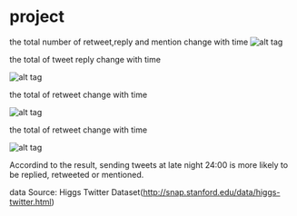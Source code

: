 # project

the total number of retweet,reply and mention change with time
![alt tag](https://cloud.githubusercontent.com/assets/8493530/8757902/32e375dc-2c93-11e5-8227-de08bfc71056.png)

the total of tweet reply change with time


![alt tag](https://cloud.githubusercontent.com/assets/8493530/8757911/3cc270d0-2c93-11e5-81b9-25d5bf190a60.png)


the total of retweet change with time


![alt tag](https://cloud.githubusercontent.com/assets/8493530/8757916/448dc512-2c93-11e5-8508-ee4250305266.jpg)


the total of retweet change with time


![alt tag](https://cloud.githubusercontent.com/assets/8493530/8763552/58d7f4f6-2d57-11e5-8ef3-1f76181825c8.png)

Accordind to the result, sending tweets at late night 24:00 is more likely to be replied, retweeted or mentioned.   

data Source: Higgs Twitter Dataset(http://snap.stanford.edu/data/higgs-twitter.html)
